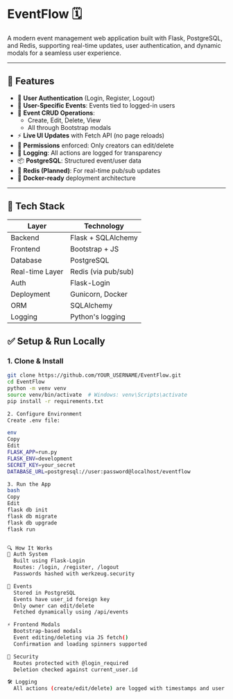 # EventFlow 🗓️

A modern event management web application built with Flask, PostgreSQL, and Redis, supporting real-time updates, user authentication, and dynamic modals for a seamless user experience.

---

## 🚀 Features

- 🔐 **User Authentication** (Login, Register, Logout)
- 👤 **User-Specific Events**: Events tied to logged-in users
- 📅 **Event CRUD Operations**:
  - Create, Edit, Delete, View
  - All through Bootstrap modals
- ⚡ **Live UI Updates** with Fetch API (no page reloads)
- 🧠 **Permissions** enforced: Only creators can edit/delete
- 🧾 **Logging**: All actions are logged for transparency
- 📦 **PostgreSQL**: Structured event/user data
- 💾 **Redis (Planned)**: For real-time pub/sub updates
- 🐳 **Docker-ready** deployment architecture

---

## 🧠 Tech Stack

| Layer             | Technology           |
|------------------|----------------------|
| Backend          | Flask + SQLAlchemy   |
| Frontend         | Bootstrap + JS       |
| Database         | PostgreSQL           |
| Real-time Layer  | Redis (via pub/sub)  |
| Auth             | Flask-Login          |
| Deployment       | Gunicorn, Docker     |
| ORM              | SQLAlchemy           |
| Logging          | Python's logging     |

## ✅ Setup & Run Locally

### 1. Clone & Install
```bash
git clone https://github.com/YOUR_USERNAME/EventFlow.git
cd EventFlow
python -m venv venv
source venv/bin/activate  # Windows: venv\Scripts\activate
pip install -r requirements.txt

2. Configure Environment
Create .env file:

env
Copy
Edit
FLASK_APP=run.py
FLASK_ENV=development
SECRET_KEY=your_secret
DATABASE_URL=postgresql://user:password@localhost/eventflow

3. Run the App
bash
Copy
Edit
flask db init
flask db migrate
flask db upgrade
flask run


🔍 How It Works
🧾 Auth System
  Built using Flask-Login
  Routes: /login, /register, /logout
  Passwords hashed with werkzeug.security

📅 Events
  Stored in PostgreSQL
  Events have user_id foreign key
  Only owner can edit/delete
  Fetched dynamically using /api/events

⚡ Frontend Modals
  Bootstrap-based modals
  Event editing/deleting via JS fetch()
  Confirmation and loading spinners supported

🧠 Security
  Routes protected with @login_required
  Deletion checked against current_user.id

🛠️ Logging
  All actions (create/edit/delete) are logged with timestamps and user info

